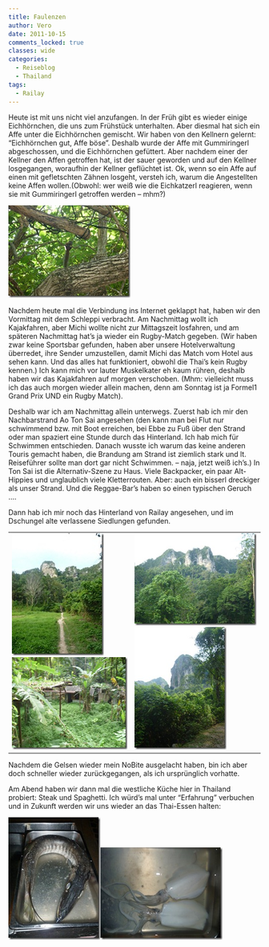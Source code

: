 ```yaml
---
title: Faulenzen
author: Vero
date: 2011-10-15
comments_locked: true
classes: wide
categories:
  - Reiseblog
  - Thailand
tags:
  - Railay
---
```


<p>Heute ist mit uns nicht viel anzufangen. In der Früh gibt es wieder einige Eichhörnchen, die uns zum Frühstück unterhalten. Aber diesmal hat sich ein Affe unter die Eichhörnchen gemischt. Wir haben von den Kellnern gelernt: “Eichhörnchen gut, Affe böse”. Deshalb wurde der Affe mit Gummiringerl abgeschossen, und die Eichhörnchen gefüttert. Aber nachdem einer der Kellner den Affen getroffen hat, ist der sauer geworden und auf den Kellner losgegangen, woraufhin der Kellner geflüchtet ist. Ok, wenn so ein Affe auf einen mit gefletschten Zähnen losgeht, versteh ich, warum die Angestellten keine Affen wollen.(Obwohl: wer weiß wie die Eichkatzerl reagieren, wenn sie mit Gummiringerl getroffen werden – mhm?)</p>  <p><a href="/assets/images/2011/10/P1000508.jpg"><img src="/assets/images/2011/10/P1000508_thumb.jpg" width="244" height="184" alt="P1000508" border="0" /></a></p>  <p>Nachdem heute mal die Verbindung ins Internet geklappt hat, haben wir den Vormittag mit dem Schleppi verbracht. Am Nachmittag wollt ich Kajakfahren, aber Michi wollte nicht zur Mittagszeit losfahren, und am späteren Nachmittag hat’s ja wieder ein Rugby-Match gegeben. (Wir haben zwar keine Sportsbar gefunden, haben aber unsere Hotelverwaltung überredet, ihre Sender umzustellen, damit Michi das Match vom Hotel aus sehen kann. Und das alles hat funktioniert, obwohl die Thai’s kein Rugby kennen.) Ich kann mich vor lauter Muskelkater eh kaum rühren, deshalb haben wir das Kajakfahren auf morgen verschoben. (Mhm: vielleicht muss ich das auch morgen wieder allein machen, denn am Sonntag ist ja Formel1 Grand Prix UND ein Rugby Match).</p>  <p>Deshalb war ich am Nachmittag allein unterwegs. Zuerst hab ich mir den Nachbarstrand Ao Ton Sai angesehen (den kann man bei Flut nur schwimmend bzw. mit Boot erreichen, bei Ebbe zu Fuß über den Strand oder man spaziert eine Stunde durch das Hinterland. Ich hab mich für Schwimmen entschieden. Danach wusste ich warum das keine anderen Touris gemacht haben, die Brandung am Strand ist ziemlich stark und lt. Reiseführer sollte man dort gar nicht Schwimmen. – naja, jetzt weiß ich’s.) In Ton Sai ist die Alternativ-Szene zu Haus. Viele Backpacker, ein paar Alt-Hippies und unglaublich viele Kletterrouten. Aber: auch ein bisserl dreckiger als unser Strand. Und die Reggae-Bar’s haben so einen typischen Geruch ….</p>  <p>Dann hab ich mir noch das Hinterland von Railay angesehen, und im Dschungel alte verlassene Siedlungen gefunden.&#160; <table border="0" cellspacing="0" cellpadding="2" width="557"><tbody>       <tr>         <td valign="top" width="269"><a href="/assets/images/2011/10/P1000514.jpg"><img src="/assets/images/2011/10/P1000514_thumb.jpg" width="184" height="244" alt="P1000514" border="0" /></a>             <br /><a href="/assets/images/2011/10/P1000518.jpg"><img src="/assets/images/2011/10/P1000518_thumb.jpg" width="244" height="184" alt="P1000518" border="0" /></a></td>          <td valign="top" width="286"><a href="/assets/images/2011/10/P1000515.jpg"><img src="/assets/images/2011/10/P1000515_thumb.jpg" width="244" height="184" alt="P1000515" border="0" /></a>             <br /><a href="/assets/images/2011/10/P1000519.jpg"><img src="/assets/images/2011/10/P1000519_thumb.jpg" width="184" height="244" alt="P1000519" border="0" /></a></td>       </tr>     </tbody></table> </p>  <p>Nachdem die Gelsen wieder mein NoBite ausgelacht haben, bin ich aber doch schneller wieder zurückgegangen, als ich ursprünglich vorhatte.</p>  <p>Am Abend haben wir dann mal die westliche Küche hier in Thailand probiert: Steak und Spaghetti. Ich würd’s mal unter “Erfahrung” verbuchen und in Zukunft werden wir uns wieder an das Thai-Essen halten:</p>  <p><a href="/assets/images/2011/10/P1000528.jpg"><img src="/assets/images/2011/10/P1000528_thumb.jpg" width="184" height="244" alt="P1000528" border="0" /></a><a href="/assets/images/2011/10/P1000529.jpg"><img src="/assets/images/2011/10/P1000529_thumb.jpg" width="244" height="184" alt="P1000529" border="0" /></a></p>
